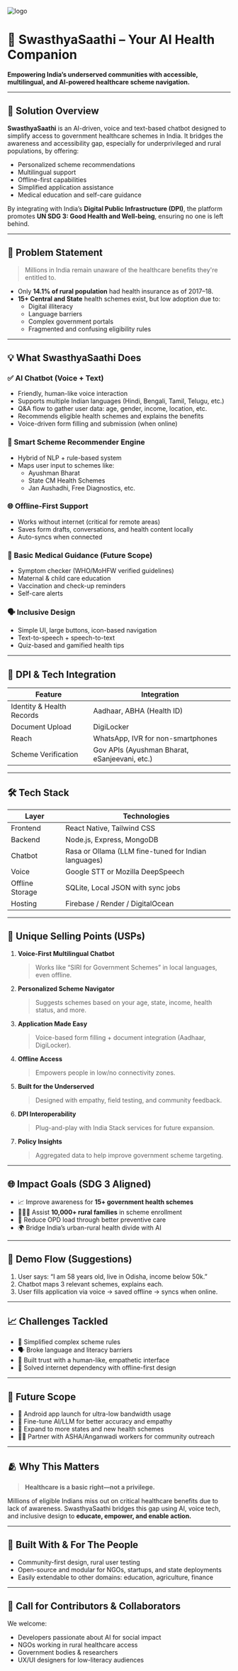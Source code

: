 ![logo](https://github.com/user-attachments/assets/38552c7b-b6d1-4fe4-9e0d-1c63fae6eef4)

# 🌿 SwasthyaSaathi – Your AI Health Companion  
**Empowering India’s underserved communities with accessible, multilingual, and AI-powered healthcare scheme navigation.**  

---

## 🚀 Solution Overview

**SwasthyaSaathi** is an AI-driven, voice and text-based chatbot designed to simplify access to government healthcare schemes in India. It bridges the awareness and accessibility gap, especially for underprivileged and rural populations, by offering:

- Personalized scheme recommendations  
- Multilingual support  
- Offline-first capabilities  
- Simplified application assistance  
- Medical education and self-care guidance  

By integrating with India’s **Digital Public Infrastructure (DPI)**, the platform promotes **UN SDG 3: Good Health and Well-being**, ensuring no one is left behind.

---

## 🧠 Problem Statement

> Millions in India remain unaware of the healthcare benefits they're entitled to.

- Only **14.1% of rural population** had health insurance as of 2017–18.
- **15+ Central and State** health schemes exist, but low adoption due to:
  - Digital illiteracy
  - Language barriers
  - Complex government portals
  - Fragmented and confusing eligibility rules

---

## 💡 What SwasthyaSaathi Does

### ✅ AI Chatbot (Voice + Text)
- Friendly, human-like voice interaction
- Supports multiple Indian languages (Hindi, Bengali, Tamil, Telugu, etc.)
- Q&A flow to gather user data: age, gender, income, location, etc.
- Recommends eligible health schemes and explains the benefits
- Voice-driven form filling and submission (when online)

### 🧭 Smart Scheme Recommender Engine
- Hybrid of NLP + rule-based system
- Maps user input to schemes like:
  - Ayushman Bharat
  - State CM Health Schemes
  - Jan Aushadhi, Free Diagnostics, etc.

### 🌐 Offline-First Support
- Works without internet (critical for remote areas)
- Saves form drafts, conversations, and health content locally
- Auto-syncs when connected

### 🏥 Basic Medical Guidance (Future Scope)
- Symptom checker (WHO/MoHFW verified guidelines)
- Maternal & child care education
- Vaccination and check-up reminders
- Self-care alerts

### 🗣️ Inclusive Design
- Simple UI, large buttons, icon-based navigation
- Text-to-speech + speech-to-text
- Quiz-based and gamified health tips

---

## 🔗 DPI & Tech Integration

| Feature | Integration |
|--------|-------------|
| Identity & Health Records | Aadhaar, ABHA (Health ID) |
| Document Upload | DigiLocker |
| Reach | WhatsApp, IVR for non-smartphones |
| Scheme Verification | Gov APIs (Ayushman Bharat, eSanjeevani, etc.) |

---

## 🛠️ Tech Stack

| Layer | Technologies |
|-------|--------------|
| Frontend | React Native, Tailwind CSS |
| Backend | Node.js, Express, MongoDB |
| Chatbot | Rasa or Ollama (LLM fine-tuned for Indian languages) |
| Voice | Google STT or Mozilla DeepSpeech |
| Offline Storage | SQLite, Local JSON with sync jobs |
| Hosting | Firebase / Render / DigitalOcean |

---

## 🌟 Unique Selling Points (USPs)

1. **Voice-First Multilingual Chatbot**  
   > Works like “SIRI for Government Schemes” in local languages, even offline.

2. **Personalized Scheme Navigator**  
   > Suggests schemes based on your age, state, income, health status, and more.

3. **Application Made Easy**  
   > Voice-based form filling + document integration (Aadhaar, DigiLocker).

4. **Offline Access**  
   > Empowers people in low/no connectivity zones.

5. **Built for the Underserved**  
   > Designed with empathy, field testing, and community feedback.

6. **DPI Interoperability**  
   > Plug-and-play with India Stack services for future expansion.

7. **Policy Insights**  
   > Aggregated data to help improve government scheme targeting.

---

## 🌐 Impact Goals (SDG 3 Aligned)

- 📈 Improve awareness for **15+ government health schemes**
- 👨‍👩‍👧 Assist **10,000+ rural families** in scheme enrollment
- 🏥 Reduce OPD load through better preventive care
- 🌍 Bridge India’s urban-rural health divide with AI

---

## 🎥 Demo Flow (Suggestions)

1. User says: “I am 58 years old, live in Odisha, income below 50k.”
2. Chatbot maps 3 relevant schemes, explains each.
3. User fills application via voice → saved offline → syncs when online.

---

## 📈 Challenges Tackled

- 🧩 Simplified complex scheme rules
- 🗣️ Broke language and literacy barriers
- 🔐 Built trust with a human-like, empathetic interface
- 🚫 Solved internet dependency with offline-first design

---

## 🔮 Future Scope

- 📱 Android app launch for ultra-low bandwidth usage
- 🧠 Fine-tune AI/LLM for better accuracy and empathy
- 🏥 Expand to more states and new health schemes
- 👩‍⚕️ Partner with ASHA/Anganwadi workers for community outreach

---

## 🫂 Why This Matters

> **Healthcare is a basic right—not a privilege.**

Millions of eligible Indians miss out on critical healthcare benefits due to lack of awareness. SwasthyaSaathi bridges this gap using AI, voice tech, and inclusive design to **educate, empower, and enable action.**

---

## 🤝 Built With & For The People

- Community-first design, rural user testing
- Open-source and modular for NGOs, startups, and state deployments
- Easily extendable to other domains: education, agriculture, finance

---

## 📢 Call for Contributors & Collaborators

We welcome:

- Developers passionate about AI for social impact  
- NGOs working in rural healthcare access  
- Government bodies & researchers  
- UX/UI designers for low-literacy audiences  

